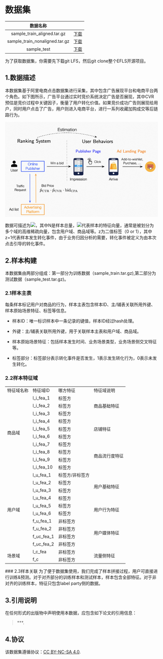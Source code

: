 # 数据集
| 数据名称|  | 
| :------: | :------: |
| sample_train_aligned.tar.gz | [下载](../../efls-dataset/sample_train_aligned.tar.gz) |
| sample_train_nonaligned.tar.gz | [下载](../../efls-dataset/sample_train_nonaligned.tar.gz) |
| sample_test | [下载](../../efls-dataset/sample_test.tar.gz) |
为了获取数据集，你需要先下载git LFS，然后git clone整个EFLS开源项目。
## 1.数据描述
本数据集基于阿里电商点击数据集进行采集，其中包含广告展现平台和电商平台两个角色。如下图所示，广告平台通过实时竞价系统决定广告是否展现，其中CVR预估是竞价过程中关键因子，衡量了用户转化价值。如果竞价成功广告则展现给用户，同时用户点击了广告，用户则进入电商平台，进行一系列收藏加购成交等后链路行为。

![picture](./pic.png)

数据可描述为<img src="http://chart.googleapis.com/chart?cht=tx&chl= \{(x_{i} \rightarrow z_{i})\}|^{N}_{i=1}" style="border:none;">，其中N是样本总量，<img src="http://chart.googleapis.com/chart?cht=tx&chl= x_{i}" style="border:none;">代表样本的特征向量，通常是被划分为多个域的高维稀疏向量，包含用户域、商品域等。z为二值标签（0 or 1），其中z=1代表样本发生转化事件，由于业务归因分析的需要，转化事件被定义为由本次点击引导的转化事件。


## 2.样本构建
本数据集由两部分组成：第一部分为训练数据（sample_train.tar.gz),第二部分为测试数据（sample_test.tar.gz)。

### 2.1样本主表
每条样本标记用户对商品的行为，样本主表包含样本ID、主/辅表关联所用外键、样本原始场景特征、标签等信息。


- 样本ID：唯一标识样本中一条记录的键值，样本ID经过hash处理。

- 外键：主/辅表关联所用外键，用于关联样本主表和用户域、商品域。

- 样本原始场景特征：包括样本发生时间、业务场景类型，业务场景侧交叉特征等。

- 标签部分：标签部分表示转化事件是否发生，1表示发生转化行为，0表示未发生转化。

### 2.2样本特征域
<table>
	<tr>
		<td>特征域名称</td>
		<td>特征域ID</td>
		<td>哪方特征</td>
		<td>特征域说明</td>
	</tr>
	<tr>
		<td rowspan="10">商品域</td>
		<td>l_i_fea_1</td>
		<td>标签方</td>
		<td rowspan="3">商品基础特征</td>
	</tr>
	<tr>
		<td>l_i_fea_2</td>
		<td>标签方</td>
	</tr>
	<tr>
		<td>l_i_fea_3</td>
		<td>标签方</td>
	</tr>
	<tr>
		<td>l_i_fea_4</td>
		<td>标签方</td>
		<td rowspan="3">店铺特征</td>
	</tr>
	<tr>
		<td>l_i_fea_5</td>
		<td>标签方</td>
	</tr>
	<tr>
		<td>l_i_fea_6</td>
		<td>标签方</td>
	</tr>
	<tr>
		<td>l_i_fea_7</td>
		<td>标签方</td>
		<td rowspan="4">商品流行度特征</td>
	</tr>
	<tr>
		<td>l_i_fea_8</td>
		<td>标签方</td>
	</tr>
	<tr>
		<td>l_i_fea_9</td>
		<td>标签方</td>
	</tr>
	<tr>
		<td>l_i_fea_10</td>
		<td>标签方</td>
	</tr>
	<tr>
		<td rowspan="10">用户域</td>
		<td>l_u_fea_1</td>
		<td>标签方/非标签方</td>
		<td rowspan="4">用户基础特征</td>
	</tr>
	<tr>
		<td>l_u_fea_2</td>
		<td>标签方</td>
	</tr>
	<tr>
		<td>l_u_fea_3</td>
		<td>标签方</td>
	</tr>
	<tr>
		<td>l_u_fea_4</td>
		<td>标签方</td>
	</tr>
	<tr>
		<td>l_u_fea_5</td>
		<td>标签方</td>
		<td rowspan="2">用户行为特征</td>
	</tr>
	<tr>
		<td>l_u_fea_6</td>
		<td>标签方</td>
	</tr>
	<tr>
		<td>f_u_fea_1</td>
		<td>非标签方</td>
		<td rowspan="4">用户媒体特征</td>
	</tr>
	<tr>
		<td>f_u_fea_2</td>
		<td>非标签方</td>
	</tr>
	<tr>
		<td>f_uc_fea_1</td>
		<td>非标签方</td>
	</tr>
	<tr>
		<td>f_uc_fea_2</td>
		<td>非标签方</td>
	</tr>
	<tr>
		<td rowspan="2">场景域</td>
		<td>l_c_fea</td>
		<td>非标签方</td>
		<td rowspan="3">流量侧特征</td>
	</tr>
	<tr>
		<td>f_c</td>
		<td>非标签方</td>
	</tr>

</table>
### 2.3样本关联
为了便于数据集使用，我们完成了样本拼接过程，用户可直接进行训练&预测。对于对齐部分的训练样本和测试样本，样本包含全部特征。对于非对齐的训练样本，特征只包含label party侧的数据。
    
## 3.引用说明
在任何形式的出版物中声明使用本数据，应包含如下论文的引用信息：

> ***.

## 4.协议
该数据集遵循协议：[CC BY-NC-SA 4.0](https://creativecommons.org/licenses/by-nc-sa/4.0/?spm=5176.12282016.0.0.313e492c7xmVCT).
